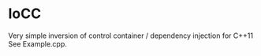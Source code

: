 IoCC
====

Very simple inversion of control container / dependency injection for C++11
See Example.cpp.

